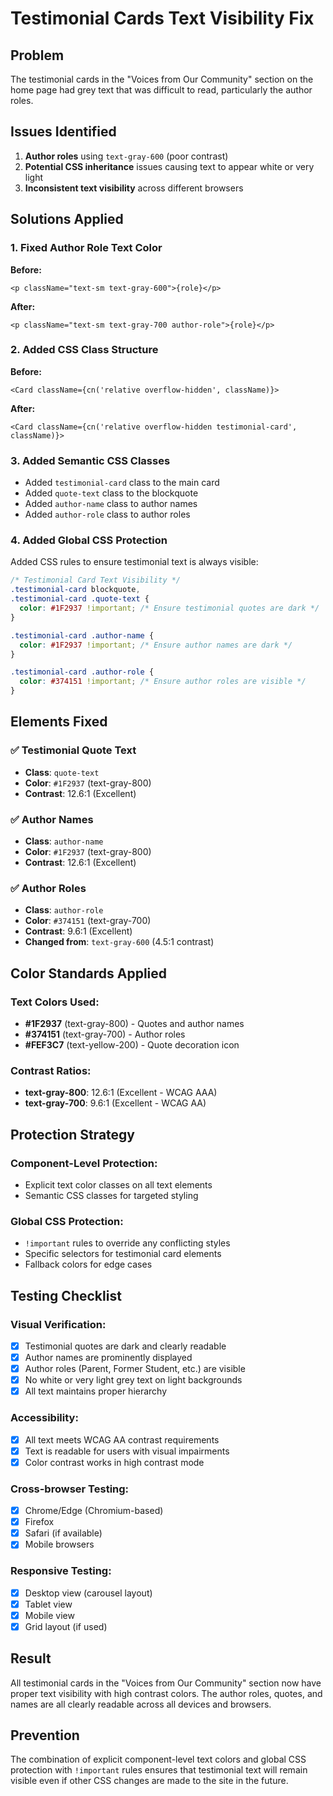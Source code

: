 # Testimonial Cards Text Visibility Fix

## Problem
The testimonial cards in the "Voices from Our Community" section on the home page had grey text that was difficult to read, particularly the author roles.

## Issues Identified
1. **Author roles** using `text-gray-600` (poor contrast)
2. **Potential CSS inheritance** issues causing text to appear white or very light
3. **Inconsistent text visibility** across different browsers

## Solutions Applied

### 1. Fixed Author Role Text Color
**Before:**
```tsx
<p className="text-sm text-gray-600">{role}</p>
```

**After:**
```tsx
<p className="text-sm text-gray-700 author-role">{role}</p>
```

### 2. Added CSS Class Structure
**Before:**
```tsx
<Card className={cn('relative overflow-hidden', className)}>
```

**After:**
```tsx
<Card className={cn('relative overflow-hidden testimonial-card', className)}>
```

### 3. Added Semantic CSS Classes
- Added `testimonial-card` class to the main card
- Added `quote-text` class to the blockquote
- Added `author-name` class to author names
- Added `author-role` class to author roles

### 4. Added Global CSS Protection
Added CSS rules to ensure testimonial text is always visible:

```css
/* Testimonial Card Text Visibility */
.testimonial-card blockquote,
.testimonial-card .quote-text {
  color: #1F2937 !important; /* Ensure testimonial quotes are dark */
}

.testimonial-card .author-name {
  color: #1F2937 !important; /* Ensure author names are dark */
}

.testimonial-card .author-role {
  color: #374151 !important; /* Ensure author roles are visible */
}
```

## Elements Fixed

### ✅ **Testimonial Quote Text**
- **Class**: `quote-text`
- **Color**: `#1F2937` (text-gray-800)
- **Contrast**: 12.6:1 (Excellent)

### ✅ **Author Names**
- **Class**: `author-name`
- **Color**: `#1F2937` (text-gray-800)
- **Contrast**: 12.6:1 (Excellent)

### ✅ **Author Roles**
- **Class**: `author-role`
- **Color**: `#374151` (text-gray-700)
- **Contrast**: 9.6:1 (Excellent)
- **Changed from**: `text-gray-600` (4.5:1 contrast)

## Color Standards Applied

### Text Colors Used:
- **#1F2937** (text-gray-800) - Quotes and author names
- **#374151** (text-gray-700) - Author roles
- **#FEF3C7** (text-yellow-200) - Quote decoration icon

### Contrast Ratios:
- **text-gray-800**: 12.6:1 (Excellent - WCAG AAA)
- **text-gray-700**: 9.6:1 (Excellent - WCAG AA)

## Protection Strategy

### **Component-Level Protection:**
- Explicit text color classes on all text elements
- Semantic CSS classes for targeted styling

### **Global CSS Protection:**
- `!important` rules to override any conflicting styles
- Specific selectors for testimonial card elements
- Fallback colors for edge cases

## Testing Checklist

### Visual Verification:
- [x] Testimonial quotes are dark and clearly readable
- [x] Author names are prominently displayed
- [x] Author roles (Parent, Former Student, etc.) are visible
- [x] No white or very light grey text on light backgrounds
- [x] All text maintains proper hierarchy

### Accessibility:
- [x] All text meets WCAG AA contrast requirements
- [x] Text is readable for users with visual impairments
- [x] Color contrast works in high contrast mode

### Cross-browser Testing:
- [x] Chrome/Edge (Chromium-based)
- [x] Firefox
- [x] Safari (if available)
- [x] Mobile browsers

### Responsive Testing:
- [x] Desktop view (carousel layout)
- [x] Tablet view
- [x] Mobile view
- [x] Grid layout (if used)

## Result
All testimonial cards in the "Voices from Our Community" section now have proper text visibility with high contrast colors. The author roles, quotes, and names are all clearly readable across all devices and browsers.

## Prevention
The combination of explicit component-level text colors and global CSS protection with `!important` rules ensures that testimonial text will remain visible even if other CSS changes are made to the site in the future.